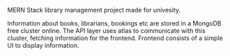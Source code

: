 MERN Stack library management project made for univesity. 

Information about books, librarians, bookings etc are stored in a MongoDB free cluster online.
The API layer uses atlas to communicate with this cluster, fetching information for the frontend.
Frontend consists of a simple UI to display information.
